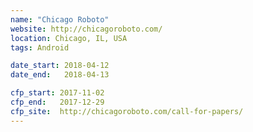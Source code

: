 ```yaml
---
name: "Chicago Roboto"
website: http://chicagoroboto.com/
location: Chicago, IL, USA
tags: Android

date_start: 2018-04-12
date_end:   2018-04-13

cfp_start: 2017-11-02
cfp_end:   2017-12-29
cfp_site:  http://chicagoroboto.com/call-for-papers/
---
```

